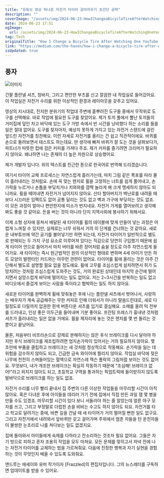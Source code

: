 ```yaml
---
title: "유튜브 영상 하나로 자전거 타이어 갈아끼우기 초간단 공략"
description: ""
coverImage: "/assets/img/2024-06-23-HowIChangeaBicycleTireAfterWatchingOneYouTubeVideo_0.png"
date: 2024-06-23 17:51
ogImage:
  url: /assets/img/2024-06-23-HowIChangeaBicycleTireAfterWatchingOneYouTubeVideo_0.png
tag: Tech
originalTitle: "How I Change a Bicycle Tire After Watching One YouTube Video"
link: "https://medium.com/the-haven/how-i-change-a-bicycle-tire-after-watching-one-youtube-video-ccd0d8949b30"
isUpdated: true
---
```


## 풍자

![이미지](/assets/img/2024-06-23-HowIChangeaBicycleTireAfterWatchingOneYouTubeVideo_0.png)

긴팔 플란넬 셔츠, 청바지, 그리고 편안한 부츠를 신고 깔끔한 내 작업실로 들어갔어요. 이 작업실은 자전거 수리를 위한 이상적인 환경과 레이아웃을 갖추고 있어요.

영상의 지시대로, 진지한 분위기의 작업대 주변에 흩뿌려진 도구들 중에서 무작위로 도구를 선택해요. 바로 작업에 필요한 도구를 찾았어요. 제가 토끼 풀에서 뿔난 토끼들의 거미집에 덮인 차고 바닥에 있는 도구 가방 속에서 반 시간을 낭비했다 하는 소리를 들을 일은 절대 없어요. 도구를 찾자마자, 예상치 못하게 가지고 있는 자전거 스탠드에 걸린 엎드린 자전거를 칭찬해요. 이런 자세로 자전거를 올리는 건 쉽고 직관적이에요. 바퀴를 손으로 돌려보면서 테스트도 하는데요. 딴 생각에 빠져 바퀴가 잘 도는 것을 살펴보다가, 파트너가 따뜻한 컵에 검은 커피를 가져다 주죠. 제가 커피를 즐기려면 크리머가 필요하지 않아요. 왜냐하면 나는 존재의 더 높은 차원으로 상승했어요.

<!-- cozy-coder - 수평 -->

<ins class="adsbygoogle"
     style="display:block"
     data-ad-client="ca-pub-4877378276818686"
     data-ad-slot="1107185301"
     data-ad-format="auto"
     data-full-width-responsive="true"></ins>

<script>
     (adsbygoogle = window.adsbygoogle || []).push({});
</script>

제가 개발자 입니다. 위의 텍스트를 친근한 톤으로 한국어로 번역해 드리겠습니다.

여기서 타이어 교체 프로세스는 자연스럽게 흘러가는데, 마치 그림 같은 폭포를 따라 물이 흘러내리는 것처럼요. 손에 꼭 맞는 렌치로 휠을 고정하는 너트를 쉽게 풀어내고, 손가락을 누르거나 손톱을 부딪치거나 치와와를 깜짝 놀라게 해 크게 맹세하지 않아도 되니까요. 휠을 떼어내면 자전거가 넘어지지 않아요. 산타 할아버지가 벽난로를 내려올 때보다 시끄러운 임팩트도 없어 공통 달리는 것도 없고 벽과 가구에 부딪히는 것도 없죠. 이 모든 과정이 얼마나 편안한지에 미소가 번지네요. 자전거 가게를 열어보려고 생각해봐도 좋을 것 같아요. 돈을 버는 것이 아니라 단지 지역사회에 봉사하기 위해서요.

이제 소형 상자에 뭉쳐서 배달된 새 타이어를 휠의 테이블에 맞게 만들어 넣는 과정은 어렵게 느껴질 수 있지만, 실제로는 너무 쉬워서 거의 이 단계를 건너뛰는 것 같아요. 새로운 내부튜브에 약간 공기를 불어넣기만 하면 되는데, 자전거 타이어가 일반적으로 별도로 판매되는 두 가지 구성 요소로 이루어져 있다는 직감으로 당연히 구입했기 때문에 쉽게 타이어 안으로 들어가서 마치 버터를 바른 장어처럼 숨쉴 정도로 아주 자연스럽게 들어가요. 새 타이어는 즉시 원근법적인 원의 이상적인 형태로 변하며 4세 아이가 만든 하트 모양의 발렌타인 카드와는 아무런 관련이 없어요. 타이어를 휠에 올리는 것은 아주 간단해서 별도로 설명할 필요 없을 정도에요. 휠에 고무를 조심스럽게 설치하면서 쥐가 도망치려는 것처럼 조심스럽게 도와주는 것도, 거의 완료된 상태인데 마지막 순간에 떨어지면서 실망스럽게 바닥에 떨어지는 일도 없어요. 저는 2~3시간을 반복하는 일도 없고 비디오에서 즐겁게 보이는 사람을 죽이라고 협박하는 일도 하지 않아요.

새로운 타이어를 완벽하게 휠에 맞춰놓은 후에 나는 플란넬 셔츠에서 벗어나서, 사랑하는 배우자가 계속 공급해주는 무한 커피로 인해 더워서가 아니라 말씀드린대로, 새로 다릴정도로 다릴까지 압권한 흰색 버튼다운 셔츠를 입기로 결심해요. 소매를 올려 턱 전부를 드러내고, 인상 좋은 이두근을 들어내며 기분 좋아요. 프린팅 프레스가 흉내낸 것처럼 셔츠가 흘러내리는 일은 없을 거에요. 휠을 제자리에 놓는 것은 렌치를 몇 번 돌리는 것뿐이고 끝났어요.

물론, 처음부터 비프라손으로 강제로 분해하지는 않은 후식 브레이크를 다시 달아야 하지만 후식 브레이크를 재조립하려면 엄지손가락이 있어서는 거의 필요하지 않아요. 몇 초만에 부품을 클립하고 브레이크는 새 것처럼 정상적으로 작동해요. 손가락을 잃는 데 위험을 감수하지 않아도 되고, 긴급한 금속 와이어에 찔리지 않아요. 작업실 바닥에 젖은 나무에 천천히 스며들어있는 혈액으로 자연스레 잭슨 폴락의 그림처럼 보이는 것도 없어요. 무엇보다, 내가 개조한 브레이크는 확실히 작동하기 때문에 "조심해! 브레이크 없어!"라고 외치지 않아도 되고, 초등학교 구역을 통과하는 픽업트럭에 들이받히지 않도록 발바닥으로 브레이크를 하는 일도 없죠.

<!-- cozy-coder - 수평 -->

<ins class="adsbygoogle"
     style="display:block"
     data-ad-client="ca-pub-4877378276818686"
     data-ad-slot="1107185301"
     data-ad-format="auto"
     data-full-width-responsive="true"></ins>

<script>
     (adsbygoogle = window.adsbygoogle || []).push({});
</script>

자전거 수리를 너무 빨리 끝내서 집 주변의 다른 이상한 작업들을 마무리할 시간이 아직 많아요. 혹은 다녀온 후에 아이들을 데리러 가기 전에 집에서 직접 만든 과일 잼 몇 병을 만들 수도 있겠죠. 마무리할 시간이 있다 보니 서둘러야 하는 줄 알았는데 얼른 야구 모자를 쓰고, 그리고 부정말로 더럽힌 손을 비비는 수고도 하지 않아도 되요. 자전거를 타고 학교로 달려가는 중에, 바쁜 길을 건널 때 새 타이어가 거의 떨어질 뻔한 일도 없구요. 그리고 자전거에서 내려와서 앞바퀴만 갖고 걸어가며 주위에서 멈춘 차들을 탄 운전자들이 불쌍한 눈초리로 나를 쳐다보는 일도 없겠지요.

집에 돌아와서 아이들에게 숙제를 다하라고 잔소리하는 것조차 필요 없어요. 그들은 자기 방으로 피하고 혼자 조용히 작업을 모두 마쳐요. 모든 문제를 맞히고서 저녁 전에 나는 자전거 타이어를 교체하는 법을 가르쳐줘요. 다음에 진정한 행복과 자기 실현을 경험하는 것이 무엇인지 배울 수 있도록 도와줘요.

앤드루는 에세이와 유머 작가이자 [Frazzled]의 편집자입니다. 그의 뉴스레터를 구독하면 업데이트를 받을 수 있어요.
